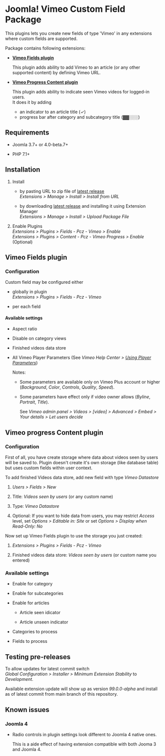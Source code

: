# Joomla! Vimeo Custom Field Package

This plugins lets you create new fields of type 'Vimeo' in any extensions where custom fields are supported.

Package contains following extensions:

- **[Vimeo Fields plugin](#vimeo-fields-plugin)**

  This plugin adds ability to add Vimeo to an article (or any other supported content) by defining Vimeo URL.

- **[Vimeo Progress Content plugin](#vimeo-progress-content-plugin)**

  This plugin adds ability to indicate seen Vimeo videos for logged-in users.  
  It does it by adding
  
  - an indicator to an article title (✓)
  - progress bar after category and subcategory title (▓▓░░░)


## Requirements

- Joomla 3.7+ or 4.0-beta.7+

- PHP 7.1+


## Installation

1. Install

   - by pasting URL to zip file of [latest release](https://github.com/piotr-cz/joomla-customfields-vimeo/releases/latest)  
     *Extensions > Manage > Install > Install from URL*

   - by downloading [latest release](https://github.com/piotr-cz/joomla-customfields-vimeo/releases/latest) and installing it using Extension Manager  
     *Extensions > Manage > Install > Upload Package File*

1. Enable Plugins  
   *Extensions > Plugins > Fields - Pcz - Vimeo > Enable*  
   *Extensions > Plugins > Content - Pcz - Vimeo Progress > Enable* (Optional)


## Vimeo Fields plugin

### Configuration

Custom field may be configured either

- globally in plugin  
  *Extensions > Plugins > Fields - Pcz - Vimeo*

- per each field


#### Available settings

- Aspect ratio

- Disable on category views

- Finished videos data store

- All Vimeo Player Parameters (See _Vimeo Help Center > [Using Player Parameters](https://vimeo.zendesk.com/hc/en-us/articles/360001494447-Using-Player-Parameter)_)

  Notes:

  - Some parameters are available only on Vimeo Plus account or higher (_Background_, _Color_, _Controls_, _Quality_, _Speed_).

  - Some parameters have effect only if video owner allows (_Byline_, _Portrait_, _Title_).

    See _Vimeo admin panel > Videos > [video] > Advanced > Embed > Your details > Let users decide_


## Vimeo progress Content plugin

### Configuration

First of all, you have create storage where data about videos seen by users will be saved to.
Plugin doesn't create it's own storage (like database table) but uses custom fields within user context.

To add finished Videos data store, add new field with type *Vimeo Datastore*

1. *Users > Fields > New*

1. Title: *Videos seen by users* (or any custom name)

1. Type: *Vimeo Datastore*

1. Optional: If you want to hide data from users, you may restrict *Access* level, set *Options > Editable in: Site* or set *Options > Display when Read-Only: No*

Now set up Vimeo Fields plugin to use the storage you just created:

1. *Extensions > Plugins > Fields - Pcz - Vimeo*

1. Finished videos data store: *Videos seen by users* (or custom name you entered)


### Available settings

- Enable for category

- Enable for subcategories

- Enable for articles

  - Article seen idicator

  - Article unseen indicator

- Categories to process

- Fields to process


## Testing pre-releases

To allow updates for latest commit switch  
*Global Configuration > Installer > Minimum Extension Stability* to *Development*.

Available extension update will show up as version *99.0.0-alpha* and install as of latest commit from main branch of this repository.


## Known issues

### Joomla 4

- Radio controls in plugin settings look different to Joomla 4 native ones.

  This is a aide effect of having extension compatible with both Jooma 3 and Joomla 4.
